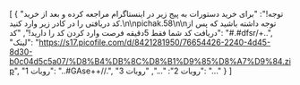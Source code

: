 [
  {
    "توجه!": "برای خرید دستورات به پیج زیر در اینستاگرام مراجعه کرده و بعد از خرید کد دریافتی را در کادر زیر وارد کنید.\n\npichak.58\n\nتوجه داشته باشید که پس از دریافت کد شما فقط 5دقیقه فرصت وارد کردن کد را دارید!",
    "کد": "#.#dfsr/+..",
    "لینک": "https://s17.picofile.com/d/8421281950/76654426-2240-4d45-8d30-b0c04d5c5a07/%D8%B4%DB%8C%D8%B1%D9%85%D8%A7%D9%84.zip",
    "روبات 1": "..#GAse++//.",
    "روبات 2": "...",
    "روبات 3": "..."
  }
]
